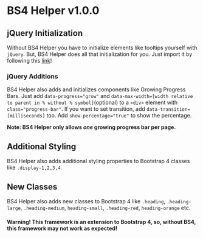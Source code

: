 # BS4 Helper v1.0.0

## jQuery Initialization

Without BS4 Helper you have to initialize elements like tooltips yourself with `jQuery`. But, BS4 Helper does all that initialization for you. Just import it by following this [link](https://bhogi7589.github.io/bs4-helper)!

### jQuery Additions

BS4 Helper also adds and initializes components like Growing Progress Bars. Just add `data-progress="grow"` and `data-max-width=[width relative to parent in % without % symbol]`(optional) to a `<div>` element with `class="progress-bar"`. If you want to set transition, add `data-transition=[milliseconds]` too. Add `show-percentage="true"` to show the percentage.

**Note: BS4 Helper only allows *one* growing progress bar per page.**

## Additional Styling

BS4 Helper also adds additional styling properties to Bootstrap 4 classes like `.display-1,2,3,4`.

## New Classes

BS4 Helper also adds new classes to Bootstrap 4 like `.heading`, `.heading-large`, `.heading-medium`, `heading-small`, `.heading-red`, `heading-orange` etc.

#### Warning! This framework is an extension to Bootstrap 4, so, without BS4, this framework may not work as expected!
